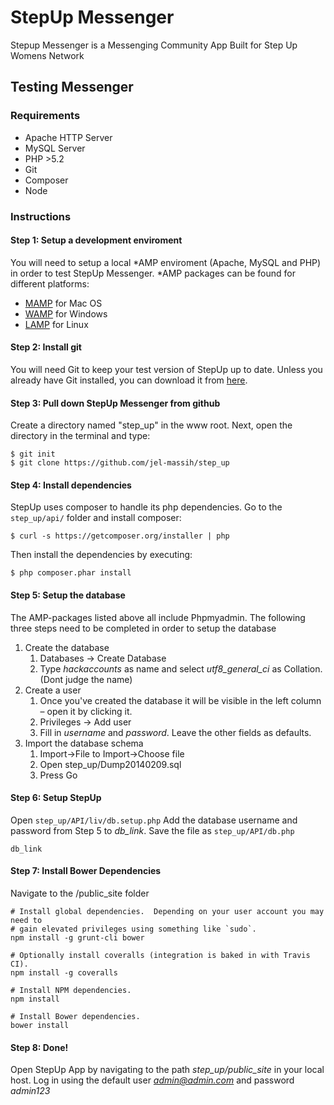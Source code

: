 StepUp Messenger
====================

Stepup Messenger is a Messenging Community App Built for Step Up Womens Network


## Testing Messenger

### Requirements

* Apache HTTP Server
* MySQL Server
* PHP >5.2
* Git
* Composer
* Node

### Instructions

#### Step 1: Setup a development enviroment
You will need to setup a local *AMP enviroment (Apache, MySQL and PHP) in order to test StepUp Messenger. *AMP packages can be found for different platforms:

* [MAMP](http://www.mamp.info/en/index.html) for Mac OS
* [WAMP](http://www.wampserver.com/en/) for Windows
* [LAMP](https://help.ubuntu.com/community/ApacheMySQLPHP) for Linux

#### Step 2: Install git
You will need Git to keep your test version of StepUp up to date. Unless you already have Git installed, you can download it from [here](http://git-scm.com/).

#### Step 3: Pull down StepUp Messenger from github
Create a directory named "step_up" in the www root. Next, open the directory in the terminal and type:

```
$ git init
$ git clone https://github.com/jel-massih/step_up
```
#### Step 4: Install dependencies
StepUp uses composer to handle its php dependencies. Go to the `step_up/api/` folder and install composer:

```
$ curl -s https://getcomposer.org/installer | php
``` 
Then install the dependencies by executing:

```
$ php composer.phar install
```

#### Step 5: Setup the database
The AMP-packages listed above all include Phpmyadmin. The following three steps need to be completed in order to setup the database

1. Create the database
   1. Databases -> Create Database  
   2. Type *hackaccounts* as name and select *utf8_general_ci* as Collation. (Dont judge the name)
2. Create a user  
   1. Once you've created the database it will be visible in the left column – open it by clicking it.
   2. Privileges -> Add user
   3. Fill in *username* and *password*. Leave the other fields as defaults.
3. Import the database schema
   1. Import->File to Import->Choose file
   2. Open step_up/Dump20140209.sql
   3. Press Go  

#### Step 6: Setup StepUp
Open `step_up/API/liv/db.setup.php` Add the database username and password from Step 5 to *db_link*. Save the file as ```step_up/API/db.php```

```
db_link 
```
#### Step 7: Install Bower Dependencies

 Navigate to the /public_site folder

```
# Install global dependencies.  Depending on your user account you may need to
# gain elevated privileges using something like `sudo`.
npm install -g grunt-cli bower

# Optionally install coveralls (integration is baked in with Travis CI).
npm install -g coveralls

# Install NPM dependencies.
npm install

# Install Bower dependencies.
bower install
```


#### Step 8: Done!
Open StepUp App by navigating to the path *step_up/public_site* in your local host. Log in using the default user *admin@admin.com* and password *admin123*
